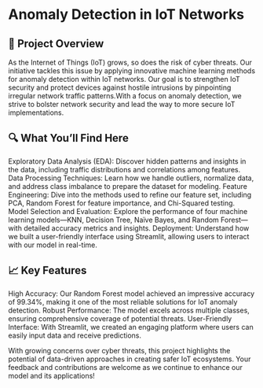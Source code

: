 # Anomaly Detection in IoT Networks

## 🚀 Project Overview
As the Internet of Things (IoT) grows, so does the risk of cyber threats. Our initiative tackles this issue by applying innovative machine learning methods for anomaly detection within IoT networks. Our goal is to strengthen IoT security and protect devices against hostile intrusions by pinpointing irregular network traffic patterns.With a focus on anomaly detection, we strive to bolster network security and lead the way to more secure IoT implementations.

## 🔍 What You’ll Find Here
Exploratory Data Analysis (EDA): Discover hidden patterns and insights in the data, including traffic distributions and correlations among features.
Data Processing Techniques: Learn how we handle outliers, normalize data, and address class imbalance to prepare the dataset for modeling.
Feature Engineering: Dive into the methods used to refine our feature set, including PCA, Random Forest for feature importance, and Chi-Squared testing.
Model Selection and Evaluation: Explore the performance of four machine learning models—KNN, Decision Tree, Naïve Bayes, and Random Forest—with detailed accuracy metrics and insights.
Deployment: Understand how we built a user-friendly interface using Streamlit, allowing users to interact with our model in real-time.

## 📈 Key Features
High Accuracy: Our Random Forest model achieved an impressive accuracy of 99.34%, making it one of the most reliable solutions for IoT anomaly detection.
Robust Performance: The model excels across multiple classes, ensuring comprehensive coverage of potential threats.
User-Friendly Interface: With Streamlit, we created an engaging platform where users can easily input data and receive predictions.

With growing concerns over cyber threats, this project highlights the potential of data-driven approaches in creating safer IoT ecosystems. Your feedback and contributions are welcome as we continue to enhance our model and its applications!
